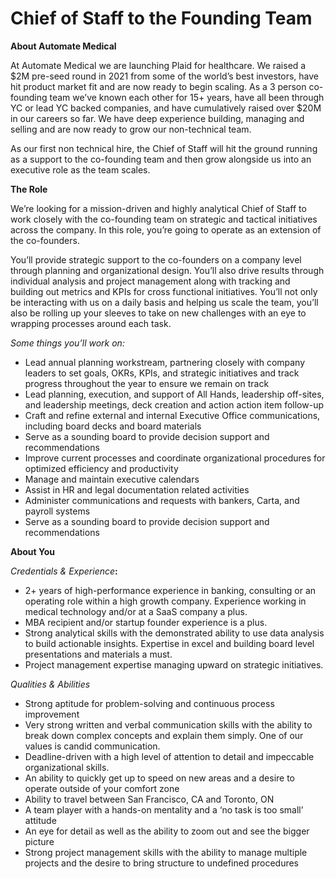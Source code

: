 # Chief of Staff to the Founding Team

**About Automate Medical**&#x20;

At Automate Medical we are launching Plaid for healthcare. We raised a $2M pre-seed round in 2021 from some of the world’s best investors, have hit product market fit and are now ready to begin scaling. As a 3 person co-founding team we’ve known each other for 15+ years, have all been through YC or lead YC backed companies, and have cumulatively raised over $20M in our careers so far. We have deep experience building, managing and selling and are now ready to grow our non-technical team.

As our first non technical hire, the Chief of Staff will hit the ground running as a support to the co-founding team and then grow alongside us into an executive role as the team scales.



**The Role**&#x20;

We’re looking for a mission-driven and highly analytical Chief of Staff to work closely with the co-founding team on strategic and tactical initiatives across the company. In this role, you’re going to operate as an extension of the co-founders.

You’ll provide strategic support to the co-founders on a company level through planning and organizational design. You’ll also drive results through individual analysis and project management along with tracking and building out metrics and KPIs for cross functional initiatives. You’ll not only be interacting with us on a daily basis and helping us scale the team, you’ll also be rolling up your sleeves to take on new challenges with an eye to wrapping processes around each task.



_Some things you’ll work on:_&#x20;

* Lead annual planning workstream, partnering closely with company leaders to set goals, OKRs, KPIs, and strategic initiatives and track progress throughout the year to ensure we remain on track&#x20;
* Lead planning, execution, and support of All Hands, leadership off-sites, and leadership meetings, deck creation and action action item follow-up&#x20;
* Craft and refine external and internal Executive Office communications, including board decks and board materials&#x20;
* Serve as a sounding board to provide decision support and recommendations
* Improve current processes and coordinate organizational procedures for optimized efficiency and productivity&#x20;
* Manage and maintain executive calendars
* Assist in HR and legal documentation related activities
* Administer communications and requests with bankers, Carta, and payroll systems
* Serve as a sounding board to provide decision support and recommendations



**About You**

_Credentials & Experience_**:**

* 2+ years of high-performance experience in banking, consulting or an operating role within a high growth company. Experience working in medical technology and/or at a SaaS company a plus.&#x20;
* MBA recipient and/or startup founder experience is a plus.&#x20;
* Strong analytical skills with the demonstrated ability to use data analysis to build actionable insights. Expertise in excel and building board level presentations and materials a must.&#x20;
* Project management expertise managing upward on strategic initiatives.



_Qualities & Abilities_

* Strong aptitude for problem-solving and continuous process improvement&#x20;
* Very strong written and verbal communication skills with the ability to break down complex concepts and explain them simply. One of our values is candid communication.&#x20;
* Deadline-driven with a high level of attention to detail and impeccable organizational skills.&#x20;
* An ability to quickly get up to speed on new areas and a desire to operate outside of your comfort zone&#x20;
* Ability to travel between San Francisco, CA and Toronto, ON&#x20;
* A team player with a hands-on mentality and a ‘no task is too small’ attitude&#x20;
* An eye for detail as well as the ability to zoom out and see the bigger picture&#x20;
* Strong project management skills with the ability to manage multiple projects and the desire to bring structure to undefined procedures
